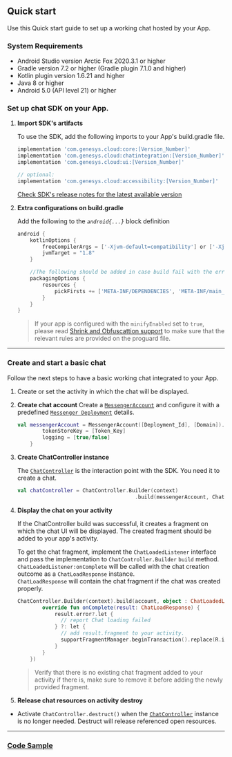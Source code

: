
## Quick start

Use this Quick start guide to set up a working chat hosted by your App.   

### System Requirements  

* Android Studio version Arctic Fox 2020.3.1 or higher
* Gradle version 7.2 or higher (Gradle plugin 7.1.0 and higher)
* Kotlin plugin version 1.6.21 and higher
* Java 8 or higher
* Android 5.0 (API level 21) or higher 


### Set up chat SDK on your App.

1. **Import SDK's artifacts**
        
    To use the SDK, add the following imports to your App's build.gradle file.

    ```gradle
    implementation 'com.genesys.cloud:core:[Version_Number]'
    implementation 'com.genesys.cloud:chatintegration:[Version_Number]'
    implementation 'com.genesys.cloud:ui:[Version_Number]'

    // optional:
    implementation 'com.genesys.cloud:accessibility:[Version_Number]'
    ```

    [Check SDK's release notes for the latest available version](./release-notes#dependencies) 

    
2. **Extra configurations on build.gradle**
   
    Add the following to the _`android{...}`_ block definition

    ```gradle
    android {
        kotlinOptions {
            freeCompilerArgs = ['-Xjvm-default=compatibility'] or ['-Xjvm-default=all']
            jvmTarget = "1.8"
        }

        //The following should be added in case build fail with the error: "More than one file was found with OS independent path..."
        packagingOptions {
            resources {
                pickFirsts += ['META-INF/DEPENDENCIES', 'META-INF/main_debug.kotlin_module', 'META-INF/main_release.kotlin_module', 'META-INF/main_sdktesting.kotlin_module', 'META-INF/ui_debug.kotlin_module', 'META-INF/ui_release.kotlin_module']
            }
        }
    }
    ```

    > If your app is configured with the `minifyEnabled` set to `true`, please read [Shrink and Obfuscattion support](./shrink-and-obfuscate.md') to make sure that the relevant rules are provided on the proguard file.
    
---

### Create and start a basic chat  

Follow the next steps to have a basic working chat integrated to your App.

1. Create or set the activity in which the chat will be displayed.

2. **Create chat account**
    Create a [`MessengerAccount`](./messenger-chat#messengeraccount) and configure it with a predefined [`Messenger Deployment`](https://help.mypurecloud.com/articles/deploy-messenger/) details.
     
    ```kotlin
    val messengerAccount = MessengerAccount([Deployment_Id], [Domain]).apply {
            tokenStoreKey = [Token_Key]
            logging = [true/false]
        }
    ```  
     
3. **Create ChatController instance**
    
    The [`ChatController`](./chatcontroller.md) is the interaction point with the SDK. You need it to create a chat.

    ```kotlin
    val chatController = ChatController.Builder(context)
                                          .build(messengerAccount, ChatLoadedListener)
    ```

4. **Display the chat on your activity**

    If the ChatController build was successful, it creates a fragment on which the chat UI will be displayed. The created fragment should be added to your app's activity.

    To get the chat fragment, implement the `ChatLoadedListener` interface and pass the implementation to `ChatController.Builder` `build` method.   
    `ChatLoadedListener:onComplete` will be called with the chat creation outcome as a `ChatLoadResponse` instance.    
    `ChatLoadResponse` will contain the chat fragment if the chat was created properly.   
    
    ```kotlin
    ChatController.Builder(context).build(account, object : ChatLoadedListener {
            override fun onComplete(result: ChatLoadResponse) {
                result.error?.let {
                  // report Chat loading failed
                } ?: let {
                  // add result.fragment to your activity.
                  supportFragmentManager.beginTransaction().replace(R.id.chat_container, result.fragment, tag).commit()
                }
            }
        })
    ```

    > Verify that there is no existing chat fragment added to your activity if there is, make sure to remove it before adding the newly provided fragment.

5. **Release chat resources on activity destroy** 
- Activate `ChatController.destruct()` when the [`ChatController`](./chatcontroller.md) instance is no longer needed. Destruct will release referenced open resources.

---

### [Code Sample](https://github.com/genesys/)
